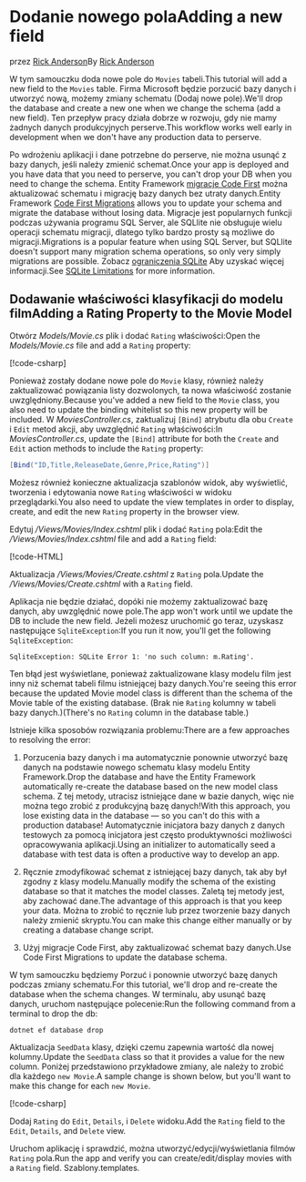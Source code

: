 # <a name="adding-a-new-field"></a><span data-ttu-id="c4090-101">Dodanie nowego pola</span><span class="sxs-lookup"><span data-stu-id="c4090-101">Adding a new field</span></span>

<span data-ttu-id="c4090-102">przez [Rick Anderson](https://twitter.com/RickAndMSFT)</span><span class="sxs-lookup"><span data-stu-id="c4090-102">By [Rick Anderson](https://twitter.com/RickAndMSFT)</span></span>

<span data-ttu-id="c4090-103">W tym samouczku doda nowe pole do `Movies` tabeli.</span><span class="sxs-lookup"><span data-stu-id="c4090-103">This tutorial will add a new field to the `Movies` table.</span></span> <span data-ttu-id="c4090-104">Firma Microsoft będzie porzucić bazy danych i utworzyć nową, możemy zmiany schematu (Dodaj nowe pole).</span><span class="sxs-lookup"><span data-stu-id="c4090-104">We'll drop the database and create a new one when we change the schema (add a new field).</span></span> <span data-ttu-id="c4090-105">Ten przepływ pracy działa dobrze w rozwoju, gdy nie mamy żadnych danych produkcyjnych perserve.</span><span class="sxs-lookup"><span data-stu-id="c4090-105">This workflow works well early in development when we don't have any production data to perserve.</span></span>

<span data-ttu-id="c4090-106">Po wdrożeniu aplikacji i dane potrzebne do perserve, nie można usunąć z bazy danych, jeśli należy zmienić schemat.</span><span class="sxs-lookup"><span data-stu-id="c4090-106">Once your app is deployed and you have data that you need to perserve, you can't drop your DB when you need to change the schema.</span></span> <span data-ttu-id="c4090-107">Entity Framework [migracje Code First](/ef/core/get-started/aspnetcore/new-db) można aktualizować schematu i migrację bazy danych bez utraty danych.</span><span class="sxs-lookup"><span data-stu-id="c4090-107">Entity Framework [Code First Migrations](/ef/core/get-started/aspnetcore/new-db) allows you to update your schema and migrate the database without losing data.</span></span> <span data-ttu-id="c4090-108">Migracje jest popularnych funkcji podczas używania programu SQL Server, ale SQLlite nie obsługuje wielu operacji schematu migracji, dlatego tylko bardzo prosty są możliwe do migracji.</span><span class="sxs-lookup"><span data-stu-id="c4090-108">Migrations is a popular feature when using SQL Server, but SQLlite doesn't support many migration schema operations, so only very simply migrations are possible.</span></span> <span data-ttu-id="c4090-109">Zobacz [ograniczenia SQLite](/ef/core/providers/sqlite/limitations) Aby uzyskać więcej informacji.</span><span class="sxs-lookup"><span data-stu-id="c4090-109">See [SQLite Limitations](/ef/core/providers/sqlite/limitations) for more information.</span></span>

## <a name="adding-a-rating-property-to-the-movie-model"></a><span data-ttu-id="c4090-110">Dodawanie właściwości klasyfikacji do modelu film</span><span class="sxs-lookup"><span data-stu-id="c4090-110">Adding a Rating Property to the Movie Model</span></span>

<span data-ttu-id="c4090-111">Otwórz *Models/Movie.cs* plik i dodać `Rating` właściwości:</span><span class="sxs-lookup"><span data-stu-id="c4090-111">Open the *Models/Movie.cs* file and add a `Rating` property:</span></span>

[!code-csharp[](../../tutorials/first-mvc-app/start-mvc/sample/MvcMovie/Models/MovieDateRating.cs?highlight=11&range=7-18)]

<span data-ttu-id="c4090-112">Ponieważ zostały dodane nowe pole do `Movie` klasy, również należy zaktualizować powiązania listy dozwolonych, ta nowa właściwość zostanie uwzględniony.</span><span class="sxs-lookup"><span data-stu-id="c4090-112">Because you've added a new field to the `Movie` class, you also need to update the binding whitelist so this new property will be included.</span></span> <span data-ttu-id="c4090-113">W *MoviesController.cs*, zaktualizuj `[Bind]` atrybutu dla obu `Create` i `Edit` metod akcji, aby uwzględnić `Rating` właściwości:</span><span class="sxs-lookup"><span data-stu-id="c4090-113">In *MoviesController.cs*, update the `[Bind]` attribute for both the `Create` and `Edit` action methods to include the `Rating` property:</span></span>

```csharp
[Bind("ID,Title,ReleaseDate,Genre,Price,Rating")]
   ```

<span data-ttu-id="c4090-114">Możesz również konieczne aktualizacja szablonów widok, aby wyświetlić, tworzenia i edytowania nowe `Rating` właściwości w widoku przeglądarki.</span><span class="sxs-lookup"><span data-stu-id="c4090-114">You also need to update the view templates in order to display, create, and edit the new `Rating` property in the browser view.</span></span>

<span data-ttu-id="c4090-115">Edytuj */Views/Movies/Index.cshtml* plik i dodać `Rating` pola:</span><span class="sxs-lookup"><span data-stu-id="c4090-115">Edit the */Views/Movies/Index.cshtml* file and add a `Rating` field:</span></span>

[!code-HTML[](../../tutorials/first-mvc-app/start-mvc/sample/MvcMovie/Views/Movies/IndexGenreRating.cshtml?highlight=17,39&range=24-64)]

<span data-ttu-id="c4090-116">Aktualizacja */Views/Movies/Create.cshtml* z `Rating` pola.</span><span class="sxs-lookup"><span data-stu-id="c4090-116">Update the */Views/Movies/Create.cshtml* with a `Rating` field.</span></span>

<span data-ttu-id="c4090-117">Aplikacja nie będzie działać, dopóki nie możemy zaktualizować bazę danych, aby uwzględnić nowe pole.</span><span class="sxs-lookup"><span data-stu-id="c4090-117">The app won't work until we update the DB to include the new field.</span></span> <span data-ttu-id="c4090-118">Jeżeli możesz uruchomić go teraz, uzyskasz następujące `SqliteException`:</span><span class="sxs-lookup"><span data-stu-id="c4090-118">If you run it now, you'll get the following `SqliteException`:</span></span>

```
SqliteException: SQLite Error 1: 'no such column: m.Rating'.
```

<span data-ttu-id="c4090-119">Ten błąd jest wyświetlane, ponieważ zaktualizowane klasy modelu film jest inny niż schemat tabeli filmu istniejącej bazy danych.</span><span class="sxs-lookup"><span data-stu-id="c4090-119">You're seeing this error because the updated Movie model class is different than the schema of the Movie table of the existing database.</span></span> <span data-ttu-id="c4090-120">(Brak nie `Rating` kolumny w tabeli bazy danych.)</span><span class="sxs-lookup"><span data-stu-id="c4090-120">(There's no `Rating` column in the database table.)</span></span>

<span data-ttu-id="c4090-121">Istnieje kilka sposobów rozwiązania problemu:</span><span class="sxs-lookup"><span data-stu-id="c4090-121">There are a few approaches to resolving the error:</span></span>

1. <span data-ttu-id="c4090-122">Porzucenia bazy danych i ma automatycznie ponownie utworzyć bazę danych na podstawie nowego schematu klasy modelu Entity Framework.</span><span class="sxs-lookup"><span data-stu-id="c4090-122">Drop the database and have the Entity Framework automatically re-create the database based on the new model class schema.</span></span> <span data-ttu-id="c4090-123">Z tej metody, utracisz istniejące dane w bazie danych, więc nie można tego zrobić z produkcyjną bazę danych!</span><span class="sxs-lookup"><span data-stu-id="c4090-123">With this approach, you lose existing data in the database — so you can't do this with a production database!</span></span> <span data-ttu-id="c4090-124">Automatycznie inicjatora bazy danych z danych testowych za pomocą inicjatora jest często produktywności możliwości opracowywania aplikacji.</span><span class="sxs-lookup"><span data-stu-id="c4090-124">Using an initializer to automatically seed a database with test data is often a productive way to develop an app.</span></span>

2. <span data-ttu-id="c4090-125">Ręcznie zmodyfikować schemat z istniejącej bazy danych, tak aby był zgodny z klasy modelu.</span><span class="sxs-lookup"><span data-stu-id="c4090-125">Manually modify the schema of the existing database so that it matches the model classes.</span></span> <span data-ttu-id="c4090-126">Zaletą tej metody jest, aby zachować dane.</span><span class="sxs-lookup"><span data-stu-id="c4090-126">The advantage of this approach is that you keep your data.</span></span> <span data-ttu-id="c4090-127">Można to zrobić to ręcznie lub przez tworzenie bazy danych należy zmienić skryptu.</span><span class="sxs-lookup"><span data-stu-id="c4090-127">You can make this change either manually or by creating a database change script.</span></span>

3. <span data-ttu-id="c4090-128">Użyj migracje Code First, aby zaktualizować schemat bazy danych.</span><span class="sxs-lookup"><span data-stu-id="c4090-128">Use Code First Migrations to update the database schema.</span></span>

<span data-ttu-id="c4090-129">W tym samouczku będziemy Porzuć i ponownie utworzyć bazę danych podczas zmiany schematu.</span><span class="sxs-lookup"><span data-stu-id="c4090-129">For this tutorial, we'll drop and re-create the database when the schema changes.</span></span> <span data-ttu-id="c4090-130">W terminalu, aby usunąć bazę danych, uruchom następujące polecenie:</span><span class="sxs-lookup"><span data-stu-id="c4090-130">Run the following command from a terminal to drop the db:</span></span>

`dotnet ef database drop`

<span data-ttu-id="c4090-131">Aktualizacja `SeedData` klasy, dzięki czemu zapewnia wartość dla nowej kolumny.</span><span class="sxs-lookup"><span data-stu-id="c4090-131">Update the `SeedData` class so that it provides a value for the new column.</span></span> <span data-ttu-id="c4090-132">Poniżej przedstawiono przykładowe zmiany, ale należy to zrobić dla każdego `new Movie`.</span><span class="sxs-lookup"><span data-stu-id="c4090-132">A sample change is shown below, but you'll want to make this change for each `new Movie`.</span></span>

[!code-csharp[](../../tutorials/first-mvc-app/start-mvc/sample/MvcMovie/Models/SeedDataRating.cs?name=snippet1&highlight=6)]

<span data-ttu-id="c4090-133">Dodaj `Rating` do `Edit`, `Details`, i `Delete` widoku.</span><span class="sxs-lookup"><span data-stu-id="c4090-133">Add the `Rating` field to the `Edit`, `Details`, and `Delete` view.</span></span>

<span data-ttu-id="c4090-134">Uruchom aplikację i sprawdzić, można utworzyć/edycji/wyświetlania filmów `Rating` pola.</span><span class="sxs-lookup"><span data-stu-id="c4090-134">Run the app and verify you can create/edit/display movies with a `Rating` field.</span></span> <span data-ttu-id="c4090-135">Szablony.</span><span class="sxs-lookup"><span data-stu-id="c4090-135">templates.</span></span>
